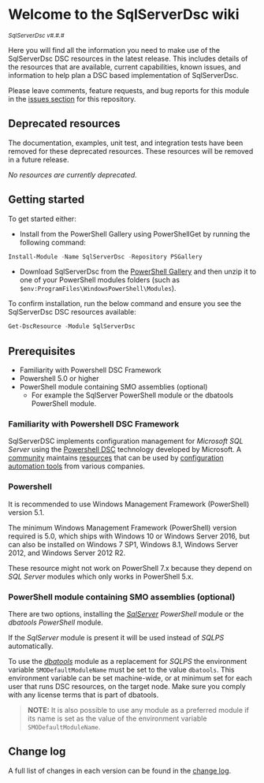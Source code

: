# Welcome to the SqlServerDsc wiki

<sup>*SqlServerDsc v#.#.#*</sup>

Here you will find all the information you need to make use of the SqlServerDsc
DSC resources in the latest release. This includes details of the resources
that are available, current capabilities, known issues, and information to
help plan a DSC based implementation of SqlServerDsc.

Please leave comments, feature requests, and bug reports for this module in
the [issues section](https://github.com/dsccommunity/SqlServerDsc/issues)
for this repository.

## Deprecated resources

The documentation, examples, unit test, and integration tests have been removed
for these deprecated resources. These resources will be removed
in a future release.

*No resources are currently deprecated.*

## Getting started

To get started either:

- Install from the PowerShell Gallery using PowerShellGet by running the
  following command:

```powershell
Install-Module -Name SqlServerDsc -Repository PSGallery
```

- Download SqlServerDsc from the [PowerShell Gallery](https://www.powershellgallery.com/packages/SqlServerDsc)
  and then unzip it to one of your PowerShell modules folders (such as
  `$env:ProgramFiles\WindowsPowerShell\Modules`).

To confirm installation, run the below command and ensure you see the SqlServerDsc
DSC resources available:

```powershell
Get-DscResource -Module SqlServerDsc
```

## Prerequisites

- Familiarity with Powershell DSC Framework
- Powershell 5.0 or higher
- PowerShell module containing SMO assemblies (optional)
  - For example the SqlServer PowerShell module or the dbatools PowerShell
    module.

### Familiarity with Powershell DSC Framework

SqlServerDSC implements configuration management for *Microsoft SQL Server*
using the [Powershell DSC](https://docs.microsoft.com/en-us/search/?terms=Desired%20State%20Configuration&scope=PowerShell)
technology developed by Microsoft. A [community](https://dsccommunity.org/)
maintains [resources](https://www.powershellgallery.com/packages?q=Tags%3A%22DSCResource%22)
that can be used by [configuration automation tools](https://dsccommunity.org/configmgt/)
from various companies.

### Powershell

It is recommended to use Windows Management Framework (PowerShell) version 5.1.

The minimum Windows Management Framework (PowerShell) version required is 5.0,
which ships with Windows 10 or Windows Server 2016, but can also be installed
on Windows 7 SP1, Windows 8.1, Windows Server 2012, and Windows Server 2012 R2.

These resource might not work on PowerShell 7.x because they depend on
*SQL Server* modules which only works in PowerShell 5.x.

### PowerShell module containing SMO assemblies (optional)

There are two options, installing the [*SqlServer*](https://www.powershellgallery.com/packages/SqlServer)
*PowerShell* module or the *dbatools PowerShell* module.

If the *SqlServer* module is present it will be used instead of *SQLPS*
automatically.

To use the [*dbatools*]((https://www.powershellgallery.com/packages/dbatools))
module as a replacement for *SQLPS* the environment variable `SMODefaultModuleName`
must be set to the value `dbatools`. This environment variable can be set
machine-wide, or at minimum set for each user that runs DSC resources, on
the target node. Make sure you comply with any license terms that is part
of dbatools.

>**NOTE:** It is also possible to use any module as a preferred module if
>its name is set as the value of the environment variable `SMODefaultModuleName`.

## Change log

A full list of changes in each version can be found in the [change log](https://github.com/dsccommunity/SqlServerDsc/blob/main/CHANGELOG.md).
